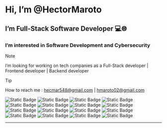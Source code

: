 <h1>Hi, I’m @HectorMaroto </h1>
<h2>I’m Full-Stack Software Developer 💻🌐</h2>
<h3>I’m interested in Software Development and Cybersecurity</h3>

> [!NOTE]
> I’m looking for working on tech companies as a Full-Stack developer | Frontend developer | Backend developer

> [!TIP]
> How to reach me : hecmar548@gmail.com | hmaroto02@gmail.com 

<!---
HectorMaroto/HectorMaroto is a ✨ special ✨ repository because its `README.md` (this file) appears on your GitHub profile.
You can click the Preview link to take a look at your changes.
--->
![Static Badge](https://img.shields.io/badge/TypeScript-blue)
![Static Badge](https://img.shields.io/badge/TSX-%230358F8)
![Static Badge](https://img.shields.io/badge/JavaScript-yellow)
![Static Badge](https://img.shields.io/badge/JSX-%230E9DE4)
![Static Badge](https://img.shields.io/badge/HTML-orange)
![Static Badge](https://img.shields.io/badge/CSS-blue)
![Static Badge](https://img.shields.io/badge/Tailwind%20CSS-lightblue)
![Static Badge](https://img.shields.io/badge/SASS%2FSCSS-pink)
![Static Badge](https://img.shields.io/badge/React-%230E9DE4)
![Static Badge](https://img.shields.io/badge/Next.js-black)
![Static Badge](https://img.shields.io/badge/Java-%23E30E07)
![Static Badge](https://img.shields.io/badge/Node.js-%2300E562)
![Static Badge](https://img.shields.io/badge/Express.js-white)
![Static Badge](https://img.shields.io/badge/NPM-%23F53D07)
![Static Badge](https://img.shields.io/badge/MySQL-blue)
![Static Badge](https://img.shields.io/badge/Git-red)

---

